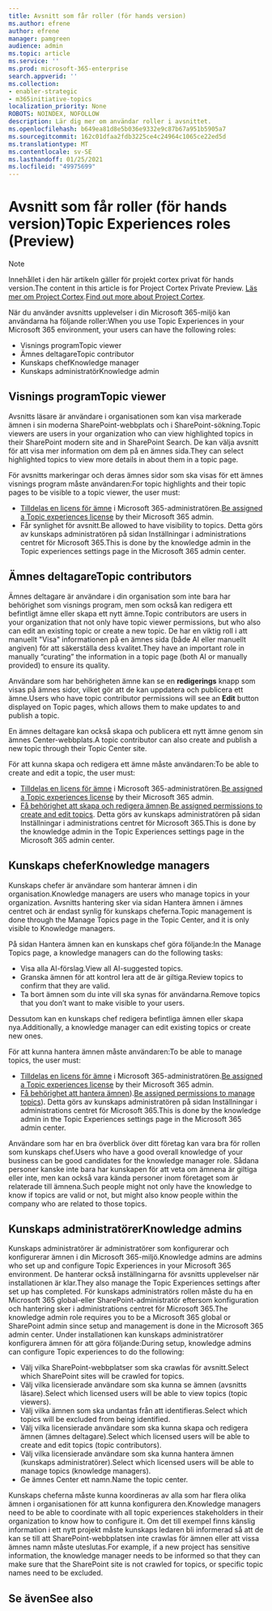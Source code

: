 ```yaml
---
title: Avsnitt som får roller (för hands version)
ms.author: efrene
author: efrene
manager: pamgreen
audience: admin
ms.topic: article
ms.service: ''
ms.prod: microsoft-365-enterprise
search.appverid: ''
ms.collection:
- enabler-strategic
- m365initiative-topics
localization_priority: None
ROBOTS: NOINDEX, NOFOLLOW
description: Lär dig mer om användar roller i avsnittet.
ms.openlocfilehash: b649ea81d8e5b036e9332e9c87b67a951b5905a7
ms.sourcegitcommit: 162c01dfaa2fdb3225ce4c24964c1065ce22ed5d
ms.translationtype: MT
ms.contentlocale: sv-SE
ms.lasthandoff: 01/25/2021
ms.locfileid: "49975699"
---
```

# <a name="topic-experiences-roles-preview"></a><span data-ttu-id="b97dc-103">Avsnitt som får roller (för hands version)</span><span class="sxs-lookup"><span data-stu-id="b97dc-103">Topic Experiences roles (Preview)</span></span>

> [!Note] 
> <span data-ttu-id="b97dc-104">Innehållet i den här artikeln gäller för projekt cortex privat för hands version.</span><span class="sxs-lookup"><span data-stu-id="b97dc-104">The content in this article is for Project Cortex Private Preview.</span></span> <span data-ttu-id="b97dc-105">[Läs mer om Project Cortex](https://aka.ms/projectcortex).</span><span class="sxs-lookup"><span data-stu-id="b97dc-105">[Find out more about Project Cortex](https://aka.ms/projectcortex).</span></span>


<span data-ttu-id="b97dc-106">När du använder avsnitts upplevelser i din Microsoft 365-miljö kan användarna ha följande roller:</span><span class="sxs-lookup"><span data-stu-id="b97dc-106">When you use Topic Experiences in your Microsoft 365 environment, your users can have the following roles:</span></span>
-   <span data-ttu-id="b97dc-107">Visnings program</span><span class="sxs-lookup"><span data-stu-id="b97dc-107">Topic viewer</span></span>
-   <span data-ttu-id="b97dc-108">Ämnes deltagare</span><span class="sxs-lookup"><span data-stu-id="b97dc-108">Topic contributor</span></span>
-   <span data-ttu-id="b97dc-109">Kunskaps chef</span><span class="sxs-lookup"><span data-stu-id="b97dc-109">Knowledge manager</span></span>
-   <span data-ttu-id="b97dc-110">Kunskaps administratör</span><span class="sxs-lookup"><span data-stu-id="b97dc-110">Knowledge admin</span></span>

## <a name="topic-viewer"></a><span data-ttu-id="b97dc-111">Visnings program</span><span class="sxs-lookup"><span data-stu-id="b97dc-111">Topic viewer</span></span>

<span data-ttu-id="b97dc-112">Avsnitts läsare är användare i organisationen som kan visa markerade ämnen i sin moderna SharePoint-webbplats och i SharePoint-sökning.</span><span class="sxs-lookup"><span data-stu-id="b97dc-112">Topic viewers are users in your organization who can view highlighted topics in their SharePoint modern site and in SharePoint Search.</span></span> <span data-ttu-id="b97dc-113">De kan välja avsnitt för att visa mer information om dem på en ämnes sida.</span><span class="sxs-lookup"><span data-stu-id="b97dc-113">They can select highlighted topics to view more details in about them in a topic page.</span></span> 

<span data-ttu-id="b97dc-114">För avsnitts markeringar och deras ämnes sidor som ska visas för ett ämnes visnings program måste användaren:</span><span class="sxs-lookup"><span data-stu-id="b97dc-114">For topic highlights and their topic pages to be visible to a topic viewer, the user must:</span></span>
-   <span data-ttu-id="b97dc-115">[Tilldelas en licens för ämne](https://docs.microsoft.com/microsoft-365/knowledge/set-up-topic-experiences#assign-licenses) i Microsoft 365-administratören.</span><span class="sxs-lookup"><span data-stu-id="b97dc-115">[Be assigned a Topic experiences license](https://docs.microsoft.com/microsoft-365/knowledge/set-up-topic-experiences#assign-licenses) by their Microsoft 365 admin.</span></span>
-   <span data-ttu-id="b97dc-116">Får synlighet för avsnitt.</span><span class="sxs-lookup"><span data-stu-id="b97dc-116">Be allowed to have visibility to topics.</span></span> <span data-ttu-id="b97dc-117">Detta görs av kunskaps administratören på sidan Inställningar i administrations centret för Microsoft 365.</span><span class="sxs-lookup"><span data-stu-id="b97dc-117">This is done by the knowledge admin in the Topic experiences settings page in the Microsoft 365 admin center.</span></span>


## <a name="topic-contributors"></a><span data-ttu-id="b97dc-118">Ämnes deltagare</span><span class="sxs-lookup"><span data-stu-id="b97dc-118">Topic contributors</span></span>

<span data-ttu-id="b97dc-119">Ämnes deltagare är användare i din organisation som inte bara har behörighet som visnings program, men som också kan redigera ett befintligt ämne eller skapa ett nytt ämne.</span><span class="sxs-lookup"><span data-stu-id="b97dc-119">Topic contributors are users in your organization that not only have topic viewer permissions, but who also can edit an existing topic or create a new topic.</span></span> <span data-ttu-id="b97dc-120">De har en viktig roll i att manuellt "Visa" informationen på en ämnes sida (både AI eller manuellt angiven) för att säkerställa dess kvalitet.</span><span class="sxs-lookup"><span data-stu-id="b97dc-120">They have an important role in manually “curating” the information in a topic page (both AI or manually provided) to ensure its quality.</span></span>

<span data-ttu-id="b97dc-121">Användare som har behörigheten ämne kan se en **redigerings** knapp som visas på ämnes sidor, vilket gör att de kan uppdatera och publicera ett ämne.</span><span class="sxs-lookup"><span data-stu-id="b97dc-121">Users who have topic contributor permissions will see an **Edit** button displayed on Topic pages, which allows them to make updates to and publish a topic.</span></span>

<span data-ttu-id="b97dc-122">En ämnes deltagare kan också skapa och publicera ett nytt ämne genom sin ämnes Center-webbplats.</span><span class="sxs-lookup"><span data-stu-id="b97dc-122">A topic contributor can also create and publish a new topic through their Topic Center site.</span></span>

<span data-ttu-id="b97dc-123">För att kunna skapa och redigera ett ämne måste användaren:</span><span class="sxs-lookup"><span data-stu-id="b97dc-123">To be able to create and edit a topic, the user must:</span></span>

-   <span data-ttu-id="b97dc-124">[Tilldelas en licens för ämne](https://docs.microsoft.com/microsoft-365/knowledge/set-up-topic-experiences#assign-licenses) i Microsoft 365-administratören.</span><span class="sxs-lookup"><span data-stu-id="b97dc-124">[Be assigned a Topic experiences license](https://docs.microsoft.com/microsoft-365/knowledge/set-up-topic-experiences#assign-licenses) by their Microsoft 365 admin.</span></span>
-   <span data-ttu-id="b97dc-125">[Få behörighet att skapa och redigera ämnen](https://docs.microsoft.com/microsoft-365/knowledge/topic-experiences-user-permissions#change-who-has-permissions-to-do-tasks-on-the-topic-center).</span><span class="sxs-lookup"><span data-stu-id="b97dc-125">[Be assigned permissions to create and edit topics](https://docs.microsoft.com/microsoft-365/knowledge/topic-experiences-user-permissions#change-who-has-permissions-to-do-tasks-on-the-topic-center).</span></span> <span data-ttu-id="b97dc-126">Detta görs av kunskaps administratören på sidan Inställningar i administrations centret för Microsoft 365.</span><span class="sxs-lookup"><span data-stu-id="b97dc-126">This is done by the knowledge admin in the Topic Experiences settings page in the Microsoft 365 admin center.</span></span>

## <a name="knowledge-managers"></a><span data-ttu-id="b97dc-127">Kunskaps chefer</span><span class="sxs-lookup"><span data-stu-id="b97dc-127">Knowledge managers</span></span>

<span data-ttu-id="b97dc-128">Kunskaps chefer är användare som hanterar ämnen i din organisation.</span><span class="sxs-lookup"><span data-stu-id="b97dc-128">Knowledge managers are users who manage topics in your organization.</span></span>  <span data-ttu-id="b97dc-129">Avsnitts hantering sker via sidan Hantera ämnen i ämnes centret och är endast synlig för kunskaps cheferna.</span><span class="sxs-lookup"><span data-stu-id="b97dc-129">Topic management is done through the Manage Topics page in the Topic Center, and it is only visible to Knowledge managers.</span></span>

<span data-ttu-id="b97dc-130">På sidan Hantera ämnen kan en kunskaps chef göra följande:</span><span class="sxs-lookup"><span data-stu-id="b97dc-130">In the Manage Topics page, a knowledge managers can do the following tasks:</span></span>
-   <span data-ttu-id="b97dc-131">Visa alla AI-förslag.</span><span class="sxs-lookup"><span data-stu-id="b97dc-131">View all AI-suggested topics.</span></span>
-   <span data-ttu-id="b97dc-132">Granska ämnen för att kontrol lera att de är giltiga.</span><span class="sxs-lookup"><span data-stu-id="b97dc-132">Review topics to confirm that they are valid.</span></span>
-   <span data-ttu-id="b97dc-133">Ta bort ämnen som du inte vill ska synas för användarna.</span><span class="sxs-lookup"><span data-stu-id="b97dc-133">Remove topics that you don’t want to make visible to your users.</span></span>


<span data-ttu-id="b97dc-134">Dessutom kan en kunskaps chef redigera befintliga ämnen eller skapa nya.</span><span class="sxs-lookup"><span data-stu-id="b97dc-134">Additionally, a knowledge manager can edit existing topics or create new ones.</span></span>

<span data-ttu-id="b97dc-135">För att kunna hantera ämnen måste användaren:</span><span class="sxs-lookup"><span data-stu-id="b97dc-135">To be able to manage topics, the user must:</span></span>
-   <span data-ttu-id="b97dc-136">[Tilldelas en licens för ämne](https://docs.microsoft.com/microsoft-365/knowledge/set-up-topic-experiences#assign-licenses) i Microsoft 365-administratören.</span><span class="sxs-lookup"><span data-stu-id="b97dc-136">[Be assigned a Topic experiences license](https://docs.microsoft.com/microsoft-365/knowledge/set-up-topic-experiences#assign-licenses) by their Microsoft 365 admin.</span></span>
-   <span data-ttu-id="b97dc-137">[Få behörighet att hantera ämnen](https://docs.microsoft.com/microsoft-365/knowledge/topic-experiences-user-permissions#change-who-has-permissions-to-do-tasks-on-the-topic-center)).</span><span class="sxs-lookup"><span data-stu-id="b97dc-137">[Be assigned permissions to manage topics](https://docs.microsoft.com/microsoft-365/knowledge/topic-experiences-user-permissions#change-who-has-permissions-to-do-tasks-on-the-topic-center)).</span></span> <span data-ttu-id="b97dc-138">Detta görs av kunskaps administratören på sidan Inställningar i administrations centret för Microsoft 365.</span><span class="sxs-lookup"><span data-stu-id="b97dc-138">This is done by the knowledge admin in the Topic Experiences settings page in the Microsoft 365 admin center.</span></span>

<span data-ttu-id="b97dc-139">Användare som har en bra överblick över ditt företag kan vara bra för rollen som kunskaps chef.</span><span class="sxs-lookup"><span data-stu-id="b97dc-139">Users who have a good overall knowledge of your business can be good candidates for the knowledge manager role.</span></span> <span data-ttu-id="b97dc-140">Sådana personer kanske inte bara har kunskapen för att veta om ämnena är giltiga eller inte, men kan också vara kända personer inom företaget som är relaterade till ämnena.</span><span class="sxs-lookup"><span data-stu-id="b97dc-140">Such people might not only have the knowledge to know if topics are valid or not, but might also know people within the company who are related to those topics.</span></span>


## <a name="knowledge-admins"></a><span data-ttu-id="b97dc-141">Kunskaps administratörer</span><span class="sxs-lookup"><span data-stu-id="b97dc-141">Knowledge admins</span></span>

<span data-ttu-id="b97dc-142">Kunskaps administratörer är administratörer som konfigurerar och konfigurerar ämnen i din Microsoft 365-miljö.</span><span class="sxs-lookup"><span data-stu-id="b97dc-142">Knowledge admins are admins who set up and configure Topic Experiences in your Microsoft 365 environment.</span></span> <span data-ttu-id="b97dc-143">De hanterar också inställningarna för avsnitts upplevelser när installationen är klar.</span><span class="sxs-lookup"><span data-stu-id="b97dc-143">They also manage the Topic Experiences settings after set up has completed.</span></span> <span data-ttu-id="b97dc-144">För kunskaps administratörs rollen måste du ha en Microsoft 365 global-eller SharePoint-administratör eftersom konfiguration och hantering sker i administrations centret för Microsoft 365.</span><span class="sxs-lookup"><span data-stu-id="b97dc-144">The knowledge admin role requires you to be a Microsoft 365 global or SharePoint admin since setup and management is done in the Microsoft 365 admin center.</span></span>
<span data-ttu-id="b97dc-145">Under installationen kan kunskaps administratörer konfigurera ämnen för att göra följande:</span><span class="sxs-lookup"><span data-stu-id="b97dc-145">During setup, knowledge admins can configure Topic experiences to do the following:</span></span>

-   <span data-ttu-id="b97dc-146">Välj vilka SharePoint-webbplatser som ska crawlas för avsnitt.</span><span class="sxs-lookup"><span data-stu-id="b97dc-146">Select which SharePoint sites will be crawled for topics.</span></span>
-   <span data-ttu-id="b97dc-147">Välj vilka licensierade användare som ska kunna se ämnen (avsnitts läsare).</span><span class="sxs-lookup"><span data-stu-id="b97dc-147">Select which licensed users will be able to view topics (topic viewers).</span></span>
-   <span data-ttu-id="b97dc-148">Välj vilka ämnen som ska undantas från att identifieras.</span><span class="sxs-lookup"><span data-stu-id="b97dc-148">Select which topics will be excluded from being identified.</span></span>
-   <span data-ttu-id="b97dc-149">Välj vilka licensierade användare som ska kunna skapa och redigera ämnen (ämnes deltagare).</span><span class="sxs-lookup"><span data-stu-id="b97dc-149">Select which licensed users will be able to create and edit topics (topic contributors).</span></span>
-   <span data-ttu-id="b97dc-150">Välj vilka licensierade användare som ska kunna hantera ämnen (kunskaps administratörer).</span><span class="sxs-lookup"><span data-stu-id="b97dc-150">Select which licensed users will be able to manage topics (knowledge managers).</span></span>
-   <span data-ttu-id="b97dc-151">Ge ämnes Center ett namn.</span><span class="sxs-lookup"><span data-stu-id="b97dc-151">Name the topic center.</span></span>

<span data-ttu-id="b97dc-152">Kunskaps cheferna måste kunna koordineras av alla som har flera olika ämnen i organisationen för att kunna konfigurera den.</span><span class="sxs-lookup"><span data-stu-id="b97dc-152">Knowledge managers need to be able to coordinate with all topic experiences stakeholders in their organization to know how to configure it.</span></span> <span data-ttu-id="b97dc-153">Om det till exempel finns känslig information i ett nytt projekt måste kunskaps ledaren bli informerad så att de kan se till att SharePoint-webbplatsen inte crawlas för ämnen eller att vissa ämnes namn måste uteslutas.</span><span class="sxs-lookup"><span data-stu-id="b97dc-153">For example, if a new project has sensitive information, the knowledge manager needs to be informed so that they can make sure that the SharePoint site is not crawled for topics, or specific topic names need to be excluded.</span></span>


## <a name="see-also"></a><span data-ttu-id="b97dc-154">Se även</span><span class="sxs-lookup"><span data-stu-id="b97dc-154">See also</span></span>

